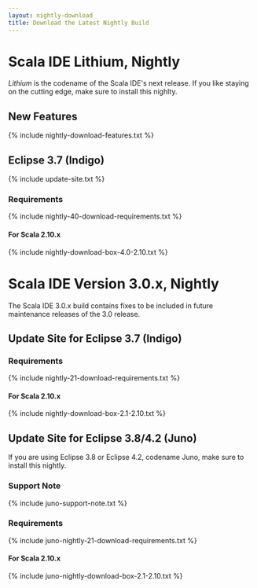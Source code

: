 ```yaml
---
layout: nightly-download
title: Download the Latest Nightly Build
---
```


# Scala IDE Lithium, Nightly
*Lithium* is the codename of the Scala IDE's next release. If you like staying on the cutting edge, make sure to install this nighlty.

## New Features
{% include nightly-download-features.txt %}

## Eclipse 3.7 (Indigo)
{% include update-site.txt %}

### Requirements
{% include nightly-40-download-requirements.txt %}

#### For Scala 2.10.x
{% include nightly-download-box-4.0-2.10.txt %}


# Scala IDE Version 3.0.x, Nightly
The Scala IDE 3.0.x build contains fixes to be included in future maintenance releases of the 3.0 release.

## Update Site for Eclipse 3.7 (Indigo)

### Requirements
{% include nightly-21-download-requirements.txt %}

#### For Scala 2.10.x
{% include nightly-download-box-2.1-2.10.txt %}

## Update Site for Eclipse 3.8/4.2 (Juno)
If you are using Eclipse 3.8 or Eclipse 4.2, codename Juno, make sure to install this nightly.

### Support Note
{% include juno-support-note.txt %}

### Requirements
{% include juno-nightly-21-download-requirements.txt %}

#### For Scala 2.10.x
{% include juno-nightly-download-box-2.1-2.10.txt %}
